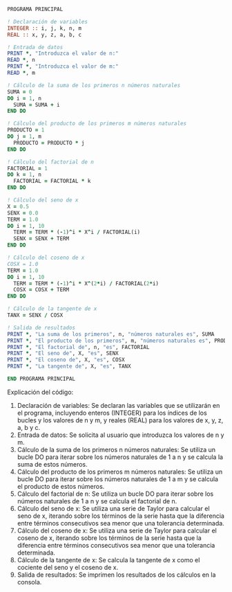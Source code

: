 ```fortran
PROGRAMA PRINCIPAL

! Declaración de variables
INTEGER :: i, j, k, n, m
REAL :: x, y, z, a, b, c

! Entrada de datos
PRINT *, "Introduzca el valor de n:"
READ *, n
PRINT *, "Introduzca el valor de m:"
READ *, m

! Cálculo de la suma de los primeros n números naturales
SUMA = 0
DO i = 1, n
  SUMA = SUMA + i
END DO

! Cálculo del producto de los primeros m números naturales
PRODUCTO = 1
DO j = 1, m
  PRODUCTO = PRODUCTO * j
END DO

! Cálculo del factorial de n
FACTORIAL = 1
DO k = 1, n
  FACTORIAL = FACTORIAL * k
END DO

! Cálculo del seno de x
X = 0.5
SENX = 0.0
TERM = 1.0
DO i = 1, 10
  TERM = TERM * (-1)^i * X^i / FACTORIAL(i)
  SENX = SENX + TERM
END DO

! Cálculo del coseno de x
COSX = 1.0
TERM = 1.0
DO i = 1, 10
  TERM = TERM * (-1)^i * X^(2*i) / FACTORIAL(2*i)
  COSX = COSX + TERM
END DO

! Cálculo de la tangente de x
TANX = SENX / COSX

! Salida de resultados
PRINT *, "La suma de los primeros", n, "números naturales es", SUMA
PRINT *, "El producto de los primeros", m, "números naturales es", PRODUCTO
PRINT *, "El factorial de", n, "es", FACTORIAL
PRINT *, "El seno de", X, "es", SENX
PRINT *, "El coseno de", X, "es", COSX
PRINT *, "La tangente de", X, "es", TANX

END PROGRAMA PRINCIPAL
```

Explicación del código:

1. Declaración de variables: Se declaran las variables que se utilizarán en el programa, incluyendo enteros (INTEGER) para los índices de los bucles y los valores de n y m, y reales (REAL) para los valores de x, y, z, a, b y c.
2. Entrada de datos: Se solicita al usuario que introduzca los valores de n y m.
3. Cálculo de la suma de los primeros n números naturales: Se utiliza un bucle DO para iterar sobre los números naturales de 1 a n y se calcula la suma de estos números.
4. Cálculo del producto de los primeros m números naturales: Se utiliza un bucle DO para iterar sobre los números naturales de 1 a m y se calcula el producto de estos números.
5. Cálculo del factorial de n: Se utiliza un bucle DO para iterar sobre los números naturales de 1 a n y se calcula el factorial de n.
6. Cálculo del seno de x: Se utiliza una serie de Taylor para calcular el seno de x, iterando sobre los términos de la serie hasta que la diferencia entre términos consecutivos sea menor que una tolerancia determinada.
7. Cálculo del coseno de x: Se utiliza una serie de Taylor para calcular el coseno de x, iterando sobre los términos de la serie hasta que la diferencia entre términos consecutivos sea menor que una tolerancia determinada.
8. Cálculo de la tangente de x: Se calcula la tangente de x como el cociente del seno y el coseno de x.
9. Salida de resultados: Se imprimen los resultados de los cálculos en la consola.